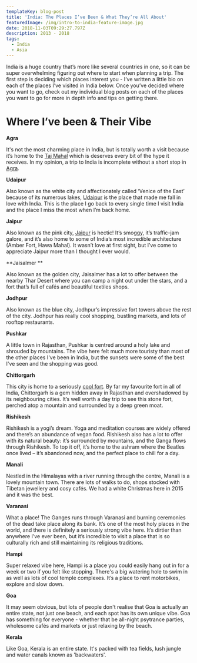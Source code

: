 ```yaml
---
templateKey: blog-post
title: 'India: The Places I’ve Been & What They’re All About'
featuredImage: /img/intro-to-india-feature-image.jpg
date: 2018-11-03T09:29:27.797Z
description: 2013 - 2018
tags:
  - India
  - Asia
---
```

India is a huge country that’s more like several countries in one, so it can be super overwhelming figuring out where to start when planning a trip. The first step is deciding which places interest you - I’ve written a little bio on each of the places I’ve visited in India below. Once you’ve decided where you want to go, check out my individual blog posts on each of the places you want to go for more in depth info and tips on getting there.

# Where I’ve been & Their Vibe

**Agra**

It's not the most charming place in India, but is totally worth a visit because it’s home to the [Taj Mahal](https://www.ninetyninedays.com.au/blog/the-taj-mahal/) which is deserves every bit of the hype it receives. In my opinion, a trip to India is incomplete without a short stop in [Agra](https://www.ninetyninedays.com.au/blog/twenty-four-hours-in-agra/).

**Udaipur**

Also known as the white city and affectionately called ‘Venice of the East’ because of its numerous lakes, [Udaipur](https://www.ninetyninedays.com.au/blog/udaipur-the-whte-city/) is the place that made me fall in love with India. This is the place I go back to every single time I visit India and the place I miss the most when I’m back home.

**Jaipur**

Also known as the pink city, [Jaipur](https://www.ninetyninedays.com.au/blog/jaipur-the-pink-city/) is hectic! It’s smoggy, it’s traffic-jam galore, and it’s also home to some of India’s most incredible architecture (Amber Fort, Hawa Mahal). It wasn’t love at first sight, but I’ve come to appreciate Jaipur more than I thought I ever would. 

**Jaisalmer **

Also known as the golden city, Jaisalmer has a lot to offer between the nearby Thar Desert where you can camp a night out under the stars, and a fort that’s full of cafés and beautiful textiles shops.

**Jodhpur**

Also known as the blue city, Jodhpur’s impressive fort towers above the rest of the city. Jodhpur has really cool shopping, bustling markets, and lots of rooftop restaurants. 

**Pushkar**

A little town in Rajasthan, Pushkar is centred around a holy lake and shrouded by mountains. The vibe here felt much more touristy than most of the other places I've been in India, but the sunsets were some of the best I've seen and the shopping was good.

**Chittorgarh**

This city is home to a seriously [cool fort](https://www.ninetyninedays.com.au/blog/chittorgarh-fort/). By far my favourite fort in all of India, Chittorgarh is a gem hidden away in Rajasthan and overshadowed by its neighbouring cities. It’s well worth a day trip to see this stone fort, perched atop a mountain and surrounded by a deep green moat. 

**Rishikesh**

Rishikesh is a yogi’s dream. Yoga and meditation courses are widely offered and there’s an abundance of vegan food. Rishikesh also has a lot to offer with its natural beauty: it’s surrounded by mountains, and the Ganga flows through Rishikesh. To top it off, it’s home to the ashram where the Beatles once lived – it’s abandoned now, and the perfect place to chill for a day.

**Manali**

Nestled in the Himalayas with a river running through the centre, Manali is a lovely mountain town. There are lots of walks to do, shops stocked with Tibetan jewellery and cosy cafés. We had a white Christmas here in 2015 and it was the best.

**Varanasi**

What a place! The Ganges runs through Varanasi and burning ceremonies of the dead take place along its bank. It’s one of the most holy places in the world, and there is definitely a seriously strong vibe here. It’s dirtier than anywhere I’ve ever been, but it’s incredible to visit a place that is so culturally rich and still maintaining its religious traditions.

**Hampi**

Super relaxed vibe here, Hampi is a place you could easily hang out in for a week or two if you felt like stopping. There's a big watering hole to swim in as well as lots of cool temple complexes. It’s a place to rent motorbikes, explore and slow down.

**Goa** 

It may seem obvious, but lots of people don't realise that Goa is actually an entire state, not just one beach, and each spot has its own unique vibe. Goa has something for everyone - whether that be all-night psytrance parties, wholesome cafés and markets or just relaxing by the beach.

**Kerala**

Like Goa, Kerala is an entire state. It's packed with tea fields, lush jungle and water canals known as 'backwaters'.
